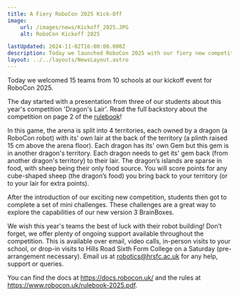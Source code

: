 ```yaml
---
title: A Fiery RoboCon 2025 Kick-Off
image: 
    url: /images/news/Kickoff_2025.JPG
    alt: RoboCon Kickoff 2025

lastUpdated: 2024-11-02T16:00:00.000Z
description: Today we launched RoboCon 2025 with our fiery new competition!
layout: ../../layouts/NewsLayout.astro
---
```

Today we welcomed 15 teams from 10 schools at our kickoff event for RoboCon 2025.

The day started with a presentation from three of our students about this year's competition 'Dragon's Lair'. Read the full backstory about the competition on page 2 of the [rulebook](/rulebook-2025.pdf)!

In this game, the arena is split into 4 territories, each owned by a dragon (a RoboCon robot) with its' own lair at the back of the territory (a plinth raised 15 cm above the arena floor). Each dragon has its' own Gem but this gem is in another dragon's territory. Each dragon needs to get its' gem back (from another dragon's territory) to their lair. The dragon’s islands are sparse in food, with sheep being their only food source. You will score points for any cube-shaped sheep (the dragon’s food) you bring back to your territory (or to your lair for extra points).

After the introduction of our exciting new competition, students then got to complete a set of mini challenges. These challenges are a great way to explore the capabilities of our new version 3 BrainBoxes.    

We wish this year's teams the best of luck with their robot building! Don’t forget, we offer plenty of ongoing support available throughout the competition. This is available over email, video calls, in-person visits to your school, or drop-in visits to Hills Road Sixth Form College on a Saturday (pre-arrangement necessary). Email us at [robotics@hrsfc.ac.uk](mailto:robotics@hrsfc.ac.uk) for any help, support or queries.

You can find the docs at <https://docs.robocon.uk/> and the rules at <https://www.robocon.uk/rulebook-2025.pdf>. 
